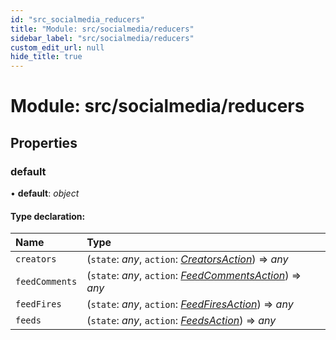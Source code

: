 ```yaml
---
id: "src_socialmedia_reducers"
title: "Module: src/socialmedia/reducers"
sidebar_label: "src/socialmedia/reducers"
custom_edit_url: null
hide_title: true
---
```


# Module: src/socialmedia/reducers

## Properties

### default

• **default**: *object*

#### Type declaration:

Name | Type |
:------ | :------ |
`creators` | (`state`: *any*, `action`: [*CreatorsAction*](src_socialmedia_reducers_creator_actions.md#creatorsaction)) => *any* |
`feedComments` | (`state`: *any*, `action`: [*FeedCommentsAction*](src_socialmedia_reducers_feedcomment_actions.md#feedcommentsaction)) => *any* |
`feedFires` | (`state`: *any*, `action`: [*FeedFiresAction*](src_socialmedia_reducers_feedfires_actions.md#feedfiresaction)) => *any* |
`feeds` | (`state`: *any*, `action`: [*FeedsAction*](src_socialmedia_reducers_feed_actions.md#feedsaction)) => *any* |
